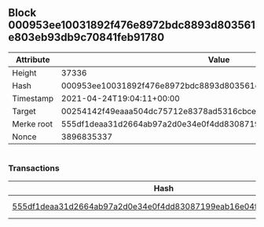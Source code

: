 ## Block 000953ee10031892f476e8972bdc8893d803561e803eb93db9c70841feb91780

Attribute | Value
--- | ---
Height | 37336
Hash | 000953ee10031892f476e8972bdc8893d803561e803eb93db9c70841feb91780
Timestamp | 2021-04-24T19:04:11+00:00
Target | 00254142f49eaaa504dc75712e8378ad5316cbcead634704b3734b6271167cc4
Merke root | 555df1deaa31d2664ab97a2d0e34e0f4dd83087199eab16e04f56ff189fc1a75
Nonce | 3896835337

```

```

### Transactions

Hash | Amount
--- | ---
[555df1deaa31d2664ab97a2d0e34e0f4dd83087199eab16e04f56ff189fc1a75](555df1deaa31d2664ab97a2d0e34e0f4dd83087199eab16e04f56ff189fc1a75.md) | 10.00000000 SKEPTI 
